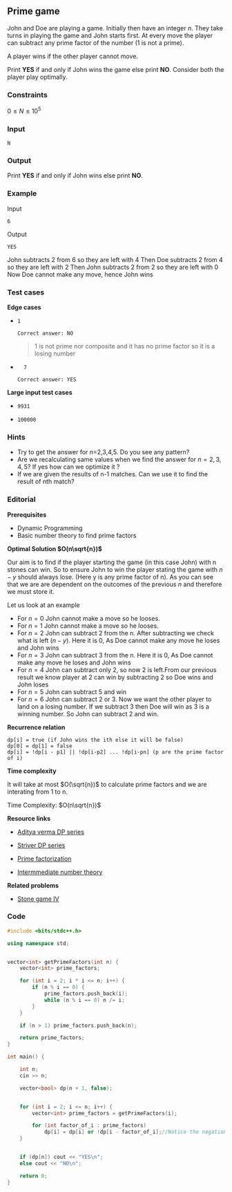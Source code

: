 ## Prime game

John and Doe are playing a game. Initially then have an integer $n$. They take turns in playing the game and John starts first. At every move the player can subtract any prime factor of the number (1 is not a prime).

A player wins if the other player cannot move.

Print **YES** if and only if John wins the game else print **NO**. Consider both the player play optimally.

### Constraints

$0\le N\le{10}^5$

### Input

```
N
```

### Output

Print **YES** if and only if John wins else print **NO**.

### Example

Input

```
6
```

Output

```
YES
```

John subtracts $2$ from $6$ so they are left with $4$
Then Doe subtracts $2$ from $4$ so they are left with $2$
Then John subtracts $2$ from $2$ so they are left with $0$
Now Doe cannot make any move, hence John wins

### Test cases

**Edge cases**

- ```
  1
  ```

  ```
  Correct answer: NO
  ```

  > 1 is not prime nor composite and it has no prime factor so it is a losing number

- ```
    7
  ```

  ```
  Correct answer: YES
  ```

**Large input test cases**

- ```
  9931
  ```

- ```
  100000
  ```

### Hints

- Try to get the answer for $n$=$2$,$3$,$4$,$5$. Do you see any pattern?
- Are we recalculating same values when we find the answer for $n=2,3,4,5$? If yes how can we optimize it ?
- If we are given the results of n-1 matches. Can we use it to find the result of nth match?

### Editorial

**Prerequisites**

- Dynamic Programming
- Basic number theory to find prime factors

**Optimal Solution $O(n\sqrt{n})$**

Our aim is to find if the player starting the game (in this case John) with n stones can win.
So to ensure John to win the player stating the game with $n - y$ should always lose. (Here y is any prime factor of n).
As you can see that we are are dependent on the outcomes of the previous $n$ and therefore we must store it.

Let us look at an example

- For $n=0$ John cannot make a move so he looses.
- For $n=1$ John cannot make a move so he looses.
- For $n=2$ John can subtract 2 from the n. After subtracting we check what is left ($n-y$). Here it is 0, As Doe cannot make any move he loses and John wins
- For $n=3$ John can subtract 3 from the n. Here it is 0, As Doe cannot make any move he loses and John wins
- For $n=4$ John can subtract only $2$, so now $2$ is left.From our previous result we know player at 2 can win by subtracting 2 so Doe wins and John loses
- For $n=5$ John can subtract $5$ and win
- For $n=6$ John can subtract $2$ or $3$. Now we want the other player to land on a losing number. If we subtract $3$ then Doe will win as $3$ is a winning number. So John can subtract $2$ and win.

**Recurrence relation**

```
dp[i] = true (if John wins the ith else it will be false)
dp[0] = dp[1] = false
dp[i] = !dp[i - p1] || !dp[i-p2] ... !dp[i-pn] (p are the prime factor of i)
```

**Time complexity**

It will take at most $O(\sqrt{n})$ to calculate prime factors and we are interating from 1 to n.

Time Complexity: $O(n\sqrt{n})$

**Resource links**

- [Aditya verma DP series](https://www.youtube.com/watch?v=nqowUJzG-iM&list=PL_z_8CaSLPWekqhdCPmFohncHwz8TY2Go)

- [Striver DP series](https://www.youtube.com/playlist?list=PLgUwDviBIf0qUlt5H_kiKYaNSqJ81PMMY)

- [Prime factorization](https://www.geeksforgeeks.org/print-all-prime-factors-of-a-given-number/)

- [Intermmediate number theory](https://cp-algorithms.com/#algebra)

**Related problems**

- [Stone game IV](https://leetcode.com/problems/stone-game-iv/)

### Code

```cpp
#include <bits/stdc++.h>

using namespace std;


vector<int> getPrimeFactors(int n) {
	vector<int> prime_factors;

	for (int i = 2; i * i <= n; i++) {
		if (n % i == 0) {
			prime_factors.push_back(i);
			while (n % i == 0) n /= i;
		}
	}

	if (n > 1) prime_factors.push_back(n);

	return prime_factors;
}

int main() {

	int n;
	cin >> n;

	vector<bool> dp(n + 1, false);


	for (int i = 2; i <= n; i++) {
		vector<int> prime_factors = getPrimeFactors(i);

		for (int factor_of_i : prime_factors)
			dp[i] = dp[i] or !dp[i - factor_of_i];//Notice the negation operater here
	}


	if (dp[n]) cout << "YES\n";
	else cout << "NO\n";

    return 0;
}
```
